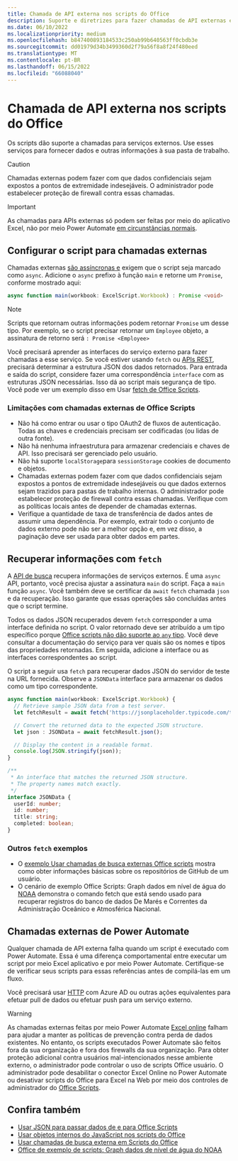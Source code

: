 ```yaml
---
title: Chamada de API externa nos scripts do Office
description: Suporte e diretrizes para fazer chamadas de API externas em um Office Script.
ms.date: 06/10/2022
ms.localizationpriority: medium
ms.openlocfilehash: b847400893184533c250ab99b640563ff0cbdb3e
ms.sourcegitcommit: dd01979d34b3499360d2f79a56f8a8f24f480eed
ms.translationtype: MT
ms.contentlocale: pt-BR
ms.lasthandoff: 06/15/2022
ms.locfileid: "66088040"
---
```

# <a name="external-api-call-support-in-office-scripts"></a>Chamada de API externa nos scripts do Office

Os scripts dão suporte a chamadas para serviços externos. Use esses serviços para fornecer dados e outras informações à sua pasta de trabalho.

> [!CAUTION]
> Chamadas externas podem fazer com que dados confidenciais sejam expostos a pontos de extremidade indesejáveis. O administrador pode estabelecer proteção de firewall contra essas chamadas.

> [!IMPORTANT]
> As chamadas para APIs externas só podem ser feitas por meio do aplicativo Excel, não por meio Power Automate [em circunstâncias normais](#external-calls-from-power-automate).

## <a name="configure-your-script-for-external-calls"></a>Configurar o script para chamadas externas

Chamadas externas [são assíncronas e](https://developer.mozilla.org/docs/Learn/JavaScript/Asynchronous/Async_await) exigem que o script seja marcado como `async`. Adicione o `async` prefixo à função `main` e retorne um `Promise`, conforme mostrado aqui:

```typescript
async function main(workbook: ExcelScript.Workbook) : Promise <void>
```

> [!NOTE]
> Scripts que retornam outras informações podem retornar `Promise` um desse tipo. Por exemplo, se o script precisar retornar um `Employee` objeto, a assinatura de retorno será `: Promise <Employee>`

Você precisará aprender as interfaces do serviço externo para fazer chamadas a esse serviço. Se você estiver usando `fetch` ou [APIs REST](https://wikipedia.org/wiki/Representational_state_transfer), precisará determinar a estrutura JSON dos dados retornados. Para entrada e saída do script, considere fazer uma correspondência `interface` com as estruturas JSON necessárias. Isso dá ao script mais segurança de tipo. Você pode ver um exemplo disso em Usar [fetch de Office Scripts](../resources/samples/external-fetch-calls.md).

### <a name="limitations-with-external-calls-from-office-scripts"></a>Limitações com chamadas externas de Office Scripts

* Não há como entrar ou usar o tipo OAuth2 de fluxos de autenticação. Todas as chaves e credenciais precisam ser codificadas (ou lidas de outra fonte).
* Não há nenhuma infraestrutura para armazenar credenciais e chaves de API. Isso precisará ser gerenciado pelo usuário.
* Não há suporte `localStorage`para `sessionStorage` cookies de documento e objetos.
* Chamadas externas podem fazer com que dados confidenciais sejam expostos a pontos de extremidade indesejáveis ou que dados externos sejam trazidos para pastas de trabalho internas. O administrador pode estabelecer proteção de firewall contra essas chamadas. Verifique com as políticas locais antes de depender de chamadas externas.
* Verifique a quantidade de taxa de transferência de dados antes de assumir uma dependência. Por exemplo, extrair todo o conjunto de dados externo pode não ser a melhor opção e, em vez disso, a paginação deve ser usada para obter dados em partes.

## <a name="retrieve-information-with-fetch"></a>Recuperar informações com `fetch`

A [API de busca](https://developer.mozilla.org/docs/Web/API/Fetch_API) recupera informações de serviços externos. É uma `async` API, portanto, você precisa ajustar a assinatura `main` do script. Faça a `main` função `async`. Você também deve se certificar da `await` `fetch` chamada `json` e da recuperação. Isso garante que essas operações são concluídas antes que o script termine.

Todos os dados JSON recuperados devem `fetch` corresponder a uma interface definida no script. O valor retornado deve ser atribuído a um tipo específico porque [Office scripts não dão suporte ao `any` tipo](typescript-restrictions.md#no-any-type-in-office-scripts). Você deve consultar a documentação do serviço para ver quais são os nomes e tipos das propriedades retornadas. Em seguida, adicione a interface ou as interfaces correspondentes ao script.

O script a seguir usa `fetch` para recuperar dados JSON do servidor de teste na URL fornecida. Observe a `JSONData` interface para armazenar os dados como um tipo correspondente.

```TypeScript
async function main(workbook: ExcelScript.Workbook) {
  // Retrieve sample JSON data from a test server.
  let fetchResult = await fetch('https://jsonplaceholder.typicode.com/todos/1');

  // Convert the returned data to the expected JSON structure.
  let json : JSONData = await fetchResult.json();

  // Display the content in a readable format.
  console.log(JSON.stringify(json));
}

/**
 * An interface that matches the returned JSON structure.
 * The property names match exactly.
 */
interface JSONData {
  userId: number;
  id: number;
  title: string;
  completed: boolean;
}
```

### <a name="other-fetch-samples"></a>Outros `fetch` exemplos

* O [exemplo Usar chamadas de busca externas Office scripts](../resources/samples/external-fetch-calls.md) mostra como obter informações básicas sobre os repositórios de GitHub de um usuário.
* O cenário de exemplo Office Scripts: Graph dados em nível de água do [NOAA](../resources/scenarios/noaa-data-fetch.md) demonstra o comando fetch que está sendo usado para recuperar registros do banco de dados De Marés e Correntes da Administração Oceânico e Atmosférica Nacional.

## <a name="external-calls-from-power-automate"></a>Chamadas externas de Power Automate

Qualquer chamada de API externa falha quando um script é executado com Power Automate. Essa é uma diferença comportamental entre executar um script por meio Excel aplicativo e por meio Power Automate. Certifique-se de verificar seus scripts para essas referências antes de compilá-las em um fluxo.

Você precisará usar [HTTP](/connectors/webcontents/) com Azure AD ou outras ações equivalentes para efetuar pull de dados ou efetuar push para um serviço externo.

> [!WARNING]
> As chamadas externas feitas por meio Power Automate [Excel online](/connectors/excelonlinebusiness) falham para ajudar a manter as políticas de prevenção contra perda de dados existentes. No entanto, os scripts executados Power Automate são feitos fora da sua organização e fora dos firewalls da sua organização. Para obter proteção adicional contra usuários mal-intencionados nesse ambiente externo, o administrador pode controlar o uso de scripts Office usuário. O administrador pode desabilitar o conector Excel Online no Power Automate ou desativar scripts do Office para Excel na Web por meio dos controles de administrador do [Office Scripts](/microsoft-365/admin/manage/manage-office-scripts-settings).

## <a name="see-also"></a>Confira também

* [Usar JSON para passar dados de e para Office Scripts](use-json.md)
* [Usar objetos internos do JavaScript nos scripts do Office](javascript-objects.md)
* [Usar chamadas de busca externa em Scripts do Office](../resources/samples/external-fetch-calls.md)
* [Office de exemplo de scripts: Graph dados de nível de água do NOAA](../resources/scenarios/noaa-data-fetch.md)
